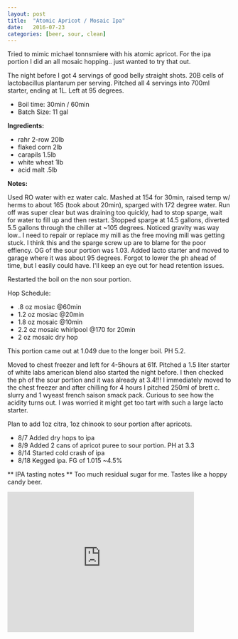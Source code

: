 ```yaml
---
layout: post
title:  "Atomic Apricot / Mosaic Ipa"
date:   2016-07-23
categories: [beer, sour, clean]
---
```


Tried to mimic michael tonnsmiere with his atomic apricot. For the ipa portion I did an all mosaic hopping.. just wanted to try that out.

The night before I got 4 servings of good belly straight shots. 20B cells of lactobacillus plantarum per serving. Pitched all 4 servings into 700ml starter, ending at 1L. Left at 95 degrees.

* Boil time: 30min / 60min
* Batch Size: 11 gal

**Ingredients:**

* rahr 2-row 20lb
* flaked corn 2lb
* carapils 1.5lb
* white wheat 1lb
* acid malt .5lb

**Notes:**

Used RO water with ez water calc. Mashed at 154 for 30min, raised temp w/ herms to about 165 (took about 20min), sparged with 172 degree water. Run off was super clear but was draining too quickly, had to stop sparge, wait for water to fill up and then restart. Stopped sparge at 14.5 gallons, diverted 5.5 gallons through the chiller at ~105 degrees. Noticed gravity was way low.. I need to repair or replace my mill as the free moving mill was getting stuck. I think this and the sparge screw up are to blame for the poor effiency. OG of the sour portion was 1.03. Added lacto starter and moved to garage where it was about 95 degrees. Forgot to lower the ph ahead of time, but I easily could have. I'll keep an eye out for head retention issues.

Restarted the boil on the non sour portion. 

Hop Schedule:

* .8 oz mosiac @60min
* 1.2 oz mosiac @20min
* 1.8 oz mosaic @10min
* 2.2 oz mosaic whirlpool @170 for 20min
* 2 oz mosaic dry hop

This portion came out at 1.049 due to the longer boil. PH 5.2.

Moved to chest freezer and left for 4-5hours at 61f. Pitched a 1.5 liter starter of white labs american blend also started the night before. I then checked the ph of the sour portion and it was already at 3.4!!! I immediately moved to the chest freezer and after chilling for 4 hours I pitched 250ml of brett c. slurry and 1 wyeast french saison smack pack. Curious to see how the acidity turns out. I was worried it might get too tart with such a large lacto starter. 

Plan to add 1oz citra, 1oz chinook to sour portion after apricots.

* 8/7 Added dry hops to ipa
* 8/9 Added 2 cans of apricot puree to sour portion. PH at 3.3
* 8/14 Started cold crash of ipa
* 8/18 Kegged ipa. FG of 1.015 ~4.5%

** IPA tasting notes **
Too much residual sugar for me. Tastes like a hoppy candy beer. 

<iframe width="420" height="315" src="https://www.youtube.com/embed/NO_nwrF6AKk" frameborder="0" allowfullscreen></iframe>

